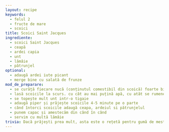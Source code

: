 ```yaml
---
layout: recipe
keywords:
  - felul 2
  - fructe de mare
  - scoici
title: Scoici Saint Jacques
ingrediente:
  - scoici Saint Jacques
  - ceapă
  - ardei capia
  - unt
  - lămâie
  - pătrunjel
optional:
  - adaugă ardei iute picant
  - merge bine cu salată de frunze
mod_de_preparare:
  - se curăță fiecare nucă (conținutul comestibil din scoică) foarte bine cu apă rece
  - lasă scoicile la scurs. cu cât au mai puțină apă, cu atât se rumenesc mai bine
  - se topește mult unt intr-o tigaie
  - adaugă piper și prăjește scoicile 4-5 minute pe o parte
  - când întorci scoicile adaugă ceapa, ardeiul si pătrunjelul
  - punem capac și amestecăm din când în când
  - servim cu multă lămâie
trivia: Dacă prăjești prea mult, asta este o rețetă pentru gumă de mestecat
---
```

